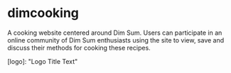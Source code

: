 # dimcooking
A cooking website centered around Dim Sum. Users can participate in an online community of Dim Sum enthusiasts using the site to view, save and discuss their methods for cooking these recipes.


[logo]:   "Logo Title Text"